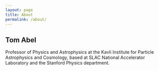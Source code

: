 ```yaml
---
layout: page
title: About
permalink: /about/
---
```


## Tom Abel
Professor of Physics and Astrophysics at the Kavli Institute for Particle Astrophysics and Cosmology, based at SLAC National Accelerator Laboratory and the Stanford Physics department.

